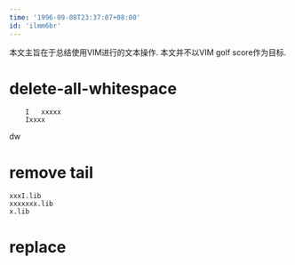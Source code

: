 ```yaml
---
time: '1996-09-08T23:37:07+08:00'
id: 'ilmm6br'
---
```


本文主旨在于总结使用VIM进行的文本操作.
本文并不以VIM golf score作为目标.
# delete-all-whitespace
```
    I   xxxxx
    Ixxxx
```
dw
# remove tail
```
xxxI.lib
xxxxxxx.lib
x.lib
```
# replace
